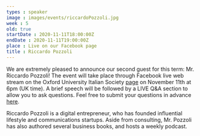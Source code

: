 ```yaml
---
types : speaker
image : images/events/riccardoPozzoli.jpg
week : 5
old: true
startDate : 2020-11-11T18:00:00Z
endDate : 2020-11-11T19:00:00Z
place : Live on our Facebook page
title : Riccardo Pozzoli
---
```

We are extremely pleased to announce our second guest for this term: Mr. Riccardo Pozzoli! The event will take place through Facebook live web stream on the Oxford University Italian Society [page](http://www.facebook.com/OxfordUniversityItalianSociety) on November 11th at 6pm (UK time). A brief speech will be followed by a LIVE Q&A section to allow you to ask
questions. Feel free to submit your questions in advance [here](https://tinyurl.com/RiccardoPozzoliatOUIS).

Riccardo Pozzoli is a digital entrepreneur, who has founded influential lifestyle and communications startups. Aside from consulting, Mr. Pozzoli has also authored several business books, and hosts a weekly podcast.
